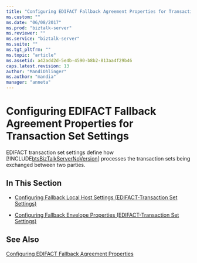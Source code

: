 ```yaml
---
title: "Configuring EDIFACT Fallback Agreement Properties for Transaction Set Settings | Microsoft Docs"
ms.custom: ""
ms.date: "06/08/2017"
ms.prod: "biztalk-server"
ms.reviewer: ""
ms.service: "biztalk-server"
ms.suite: ""
ms.tgt_pltfrm: ""
ms.topic: "article"
ms.assetid: a42add2d-5e4b-4590-b8b2-813aa4f29b46
caps.latest.revision: 13
author: "MandiOhlinger"
ms.author: "mandia"
manager: "anneta"
---
```

# Configuring EDIFACT Fallback Agreement Properties for Transaction Set Settings
EDIFACT transaction set settings define how [!INCLUDE[btsBizTalkServerNoVersion](../includes/btsbiztalkservernoversion-md.md)] processes the transaction sets being exchanged between two parties.  
  
## In This Section  
  
-   [Configuring Fallback Local Host Settings (EDIFACT-Transaction Set Settings)](../core/configuring-fallback-local-host-settings-edifact-transaction-set-settings.md)  
  
-   [Configuring Fallback Envelope Properties (EDIFACT-Transaction Set Settings)](../core/configuring-fallback-envelope-properties-edifact-transaction-set-settings.md)  
  
## See Also  
 [Configuring EDIFACT Fallback Agreement Properties](../core/configuring-edifact-fallback-agreement-properties.md)
